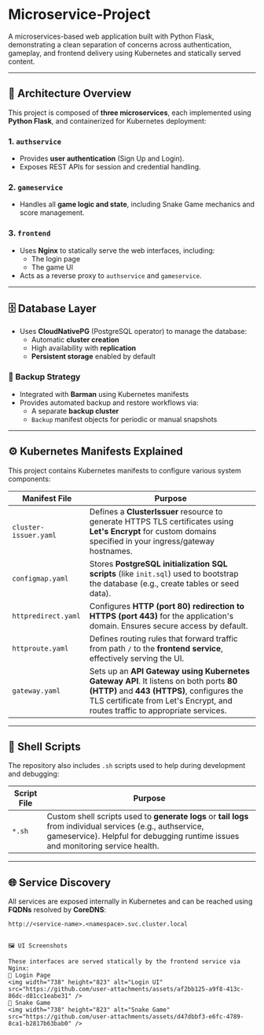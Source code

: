 # Microservice‑Project

A microservices-based web application built with Python Flask, demonstrating a clean separation of concerns across authentication, gameplay, and frontend delivery using Kubernetes and statically served content.

---

## 🧩 Architecture Overview

This project is composed of **three microservices**, each implemented using **Python Flask**, and containerized for Kubernetes deployment:

### 1. `authservice`
- Provides **user authentication** (Sign Up and Login).
- Exposes REST APIs for session and credential handling.

### 2. `gameservice`
- Handles all **game logic and state**, including Snake Game mechanics and score management.

### 3. `frontend`
- Uses **Nginx** to statically serve the web interfaces, including:
  - The login page
  - The game UI
- Acts as a reverse proxy to `authservice` and `gameservice`.

---

## 🗄️ Database Layer

- Uses **CloudNativePG** (PostgreSQL operator) to manage the database:
  - Automatic **cluster creation**
  - High availability with **replication**
  - **Persistent storage** enabled by default

### 🔄 Backup Strategy

- Integrated with **Barman** using Kubernetes manifests
- Provides automated backup and restore workflows via:
  - A separate **backup cluster**
  - `Backup` manifest objects for periodic or manual snapshots

---

## ⚙️ Kubernetes Manifests Explained

This project contains Kubernetes manifests to configure various system components:

| Manifest File         | Purpose |
|------------------------|---------|
| `cluster-issuer.yaml` | Defines a **ClusterIssuer** resource to generate HTTPS TLS certificates using **Let's Encrypt** for custom domains specified in your ingress/gateway hostnames. |
| `configmap.yaml`      | Stores **PostgreSQL initialization SQL scripts** (like `init.sql`) used to bootstrap the database (e.g., create tables or seed data). |
| `httpredirect.yaml`   | Configures **HTTP (port 80) redirection to HTTPS (port 443)** for the application's domain. Ensures secure access by default. |
| `httproute.yaml`      | Defines routing rules that forward traffic from path `/` to the **frontend service**, effectively serving the UI. |
| `gateway.yaml`        | Sets up an **API Gateway using Kubernetes Gateway API**. It listens on both ports **80 (HTTP)** and **443 (HTTPS)**, configures the TLS certificate from Let's Encrypt, and routes traffic to appropriate services. |

---

## 🔧 Shell Scripts

The repository also includes `.sh` scripts used to help during development and debugging:

| Script File | Purpose |
|-------------|---------|
| `*.sh`      | Custom shell scripts used to **generate logs** or **tail logs** from individual services (e.g., authservice, gameservice). Helpful for debugging runtime issues and monitoring service health. |

---

## 🌐 Service Discovery

All services are exposed internally in Kubernetes and can be reached using **FQDNs** resolved by **CoreDNS**:

```http
http://<service-name>.<namespace>.svc.cluster.local


🖼️ UI Screenshots

These interfaces are served statically by the frontend service via Nginx:
🔐 Login Page
<img width="738" height="823" alt="Login UI" src="https://github.com/user-attachments/assets/af2bb125-a9f8-413c-86dc-d81cc1eabe31" />
🐍 Snake Game
<img width="738" height="823" alt="Snake Game" src="https://github.com/user-attachments/assets/d47dbbf3-e6fc-4789-8ca1-b2817b63bab0" />
